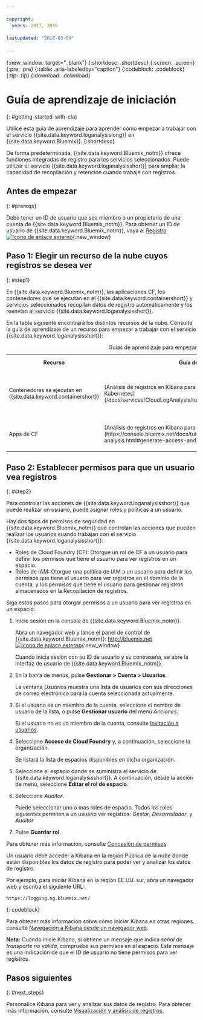 ```yaml
---

copyright:
  years: 2017, 2018

lastupdated: "2018-03-09"

---
```


{:new_window: target="_blank"}
{:shortdesc: .shortdesc}
{:screen: .screen}
{:pre: .pre}
{:table: .aria-labeledby="caption"}
{:codeblock: .codeblock}
{:tip: .tip}
{:download: .download}

# Guía de aprendizaje de iniciación
{: #getting-started-with-cla}

Utilice esta guía de aprendizaje para aprender cómo empezar a trabajar con el servicio {{site.data.keyword.loganalysislong}} en {{site.data.keyword.Bluemix}}. 
{:shortdesc}

De forma predeterminada, {{site.data.keyword.Bluemix_notm}} ofrece funciones integradas de registro para los servicios seleccionados. Puede utilizar el servicio {{site.data.keyword.loganalysisshort}} para ampliar la capacidad de recopilación y retención cuando trabaje con registros.

## Antes de empezar
{: #prereqs}

Debe tener un ID de usuario que sea miembro o un propietario de una cuenta de {{site.data.keyword.Bluemix_notm}}. Para obtener un ID de usuario de {{site.data.keyword.Bluemix_notm}}, vaya a: [Registro ![Icono de enlace externo](../../icons/launch-glyph.svg "Icono de enlace externo")](https://console.bluemix.net/registration/){:new_window}

## Paso 1: Elegir un recurso de la nube cuyos registros se desea ver
{: #step1}

En {{site.data.keyword.Bluemix_notm}}, las aplicaciones CF, los contenedores que se ejecutan en el {{site.data.keyword.containershort}} y servicios seleccionados recopilan datos de registro automáticamente y los reenvían al servicio {{site.data.keyword.loganalysisshort}}. 

En la tabla siguiente encontrará los distintos recursos de la nube. Consulte la guía de aprendizaje de un recurso para empezar a trabajar con el servicio {{site.data.keyword.loganalysisshort}}:

<table>
  <caption>Guías de aprendizaje para empezar a trabajar con el servicio {{site.data.keyword.loganalysisshort}} </caption>
  <tr>
    <th>Recurso</th>
    <th>Guía de aprendizaje</th>
    <th>Entorno de nube</th>
    <th>Escenario</th>
  </tr>
  <tr>
    <td>Contenedores se ejecutan en {{site.data.keyword.containershort}}</td>
    <td>[Análisis de registros en Kibana para una app desplegada en un clúster de Kubernetes](/docs/services/CloudLogAnalysis/tutorials/container_logs.html#container_logs)</td>
    <td>Público </br>Dedicado</td>
    <td>![Visión general de los componentes de alto nivel correspondientes a contenedores desplegados en un clúster Kubernetes](containers/images/containers_kube_logs.png "Visión general de los componentes de alto nivel correspondientes a contenedores desplegados en un clúster Kubernetes")</td>
  </tr>
  <tr>
    <td>Apps de CF</td>
    <td>[Análisis de registros en Kibana para una app de Cloud Foundry](https://console.bluemix.net/docs/tutorials/application-log-analysis.html#generate-access-and-analyze-application-logs)</td>
    <td>Público </td>
    <td>![Vista general del registro de las apps de CF en {{site.data.keyword.Bluemix_notm}}](cfapps/images/cfapps_logs.png "Vista general del registro de las apps CF en {{site.data.keyword.Bluemix_notm}}")</td>
  </tr>
</table>




## Paso 2: Establecer permisos para que un usuario vea registros
{: #step2}

Para controlar las acciones de {{site.data.keyword.loganalysisshort}} que puede realizar un usuario, puede asignar roles y políticas a un usuario. 

Hay dos tipos de permisos de seguridad en {{site.data.keyword.Bluemix_notm}} que controlan las acciones que pueden realizar los usuarios cuando trabajan con el servicio {{site.data.keyword.loganalysisshort}}:

* Roles de Cloud Foundry (CF): Otorgue un rol de CF a un usuario para definir los permisos que tiene el usuario para ver registros en un espacio.
* Roles de IAM: Otorgue una política de IAM a un usuario para definir los permisos que tiene el usuario para ver registros en el dominio de la cuenta, y los permisos que tiene el usuario para gestionar registros almacenados en la Recopilación de registros. 


Siga estos pasos para otorgar permisos a un usuario para ver registros en un espacio:

1. Inicie sesión en la consola de {{site.data.keyword.Bluemix_notm}}.

    Abra un navegador web y lance el panel de control de {{site.data.keyword.Bluemix_notm}}: [http://bluemix.net ![Icono de enlace externo](../../icons/launch-glyph.svg "Icono de enlace externo")](http://bluemix.net){:new_window}
	
	Cuando inicia sesión con su ID de usuario y su contraseña, se abre la interfaz de usuario de {{site.data.keyword.Bluemix_notm}}.

2. En la barra de menús, pulse **Gestionar > Cuenta > Usuarios**. 

    La ventana *Usuarios* muestra una lista de usuarios con sus direcciones de correo electrónico para la cuenta seleccionada actualmente.
	
3. Si el usuario es un miembro de la cuenta, seleccione el nombre de usuario de la lista, o pulse **Gestionar usuario** del menú *Acciones*.

    Si el usuario no es un miembro de la cuenta, consulte [Invitación a usuarios](/docs/iam/iamuserinv.html#iamuserinv).

4. Seleccione **Acceso de Cloud Foundry** y, a continuación, seleccione la organización.

    Se listará la lista de espacios disponibles en dicha organización.

5. Seleccione el espacio donde se suministra el servicio de {{site.data.keyword.loganalysisshort}}. A continuación, desde la acción de menú, seleccione **Editar el rol de espacio**.

6. Seleccione *Auditor*. 

    Puede seleccionar uno o más roles de espacio. Todos los roles siguientes permiten a un usuario ver registros: *Gestor*, *Desarrollador*, y *Auditor*
	
7. Pulse **Guardar rol**.


Para obtener más información, consulte [Concesión de permisos](/docs/services/CloudLogAnalysis/security/grant_permissions.html#grant_permissions_ui_account).


Un usuario debe acceder a Kibana en la región Pública de la nube donde están disponibles los datos de registro para poder ver y analizar los datos de registro. 

Por ejemplo, para iniciar Kibana en la región EE.UU. sur, abra un navegador web y escriba el siguiente URL:

```
https://logging.ng.bluemix.net/ 
```
{: codeblock}


Para obtener más información sobre cómo iniciar Kibana en otras regiones, consulte [Navegación a Kibana desde un navegador web](/docs/services/CloudLogAnalysis/kibana/launch.html#launch_Kibana_from_browser).

**Nota:** Cuando inicie Kibana, si obtiene un mensaje que indica *señal de transporte no válida*, compruebe sus permisos en el espacio. Este mensaje es una indicación de que el ID de usuario no tiene permisos para ver registros.

## Pasos siguientes 
{: #next_steps}

Personalice Kibana para ver y analizar sus datos de registro. Para obtener más información, consulte [Visualización y análisis de registros](/docs/services/CloudLogAnalysis/kibana/analyzing_logs_Kibana.html#analyzing_logs_Kibana).
    










